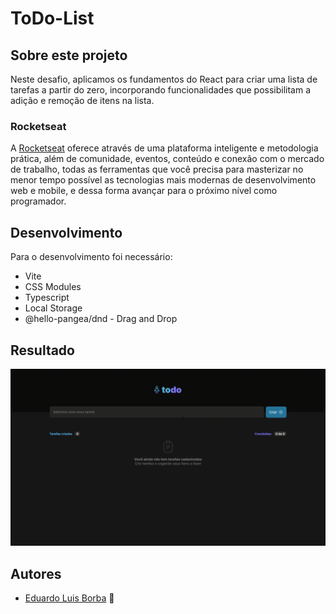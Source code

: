 # ToDo-List

## Sobre este projeto
Neste desafio, aplicamos os fundamentos do React para criar uma lista de tarefas a partir do zero, incorporando funcionalidades que possibilitam a adição e remoção de itens na lista.

### Rocketseat
A [Rocketseat](https://rocketseat.com.br) oferece através de uma plataforma inteligente e metodologia prática, além de comunidade, eventos, conteúdo e conexão com o mercado de trabalho, todas as ferramentas que você precisa para masterizar no menor tempo possível as tecnologias mais modernas de desenvolvimento web e mobile, e dessa forma avançar para o próximo nível como programador.

## Desenvolvimento

Para o desenvolvimento foi necessário:
* Vite
* CSS Modules
* Typescript
* Local Storage
* @hello-pangea/dnd - Drag and Drop

## Resultado

![GIF Exemplo](https://github.com/DuhBorba/ToDo-List/blob/main/example.gif)

## Autores

* [Eduardo Luis Borba](https://github.com/DuhBorba) :rocket:

